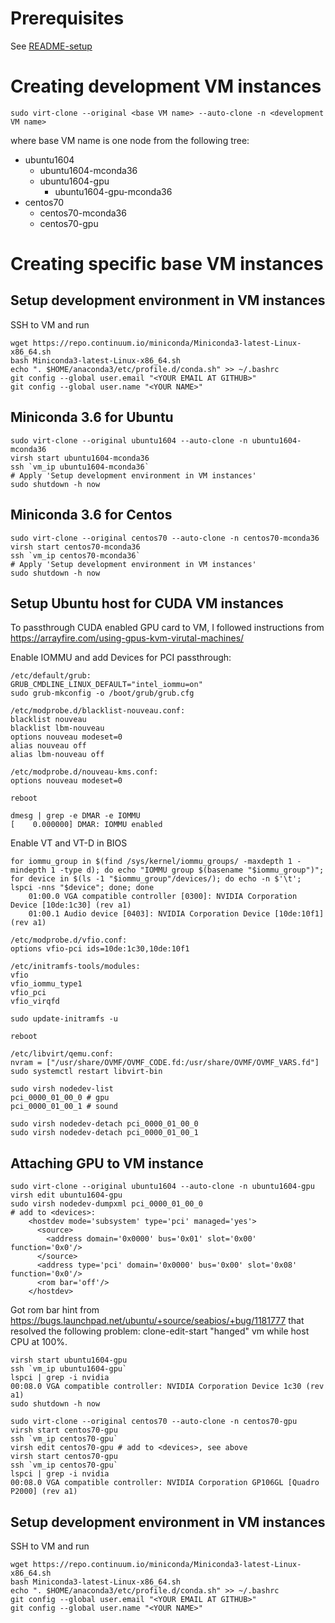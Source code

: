# Prerequisites

See [README-setup](README-setup.md)

# Creating development VM instances

```
sudo virt-clone --original <base VM name> --auto-clone -n <development VM name>
```

where base VM name is one node from the following tree:

* ubuntu1604
  * ubuntu1604-mconda36
  * ubuntu1604-gpu
    * ubuntu1604-gpu-mconda36
* centos70
  * centos70-mconda36
  * centos70-gpu
  
# Creating specific base VM instances

## Setup development environment in VM instances

SSH to VM and run
```
wget https://repo.continuum.io/miniconda/Miniconda3-latest-Linux-x86_64.sh
bash Miniconda3-latest-Linux-x86_64.sh
echo ". $HOME/anaconda3/etc/profile.d/conda.sh" >> ~/.bashrc
git config --global user.email "<YOUR EMAIL AT GITHUB>"
git config --global user.name "<YOUR NAME>"
```

## Miniconda 3.6 for Ubuntu

```
sudo virt-clone --original ubuntu1604 --auto-clone -n ubuntu1604-mconda36
virsh start ubuntu1604-mconda36
ssh `vm_ip ubuntu1604-mconda36`
# Apply 'Setup development environment in VM instances'
sudo shutdown -h now
```

## Miniconda 3.6 for Centos

```
sudo virt-clone --original centos70 --auto-clone -n centos70-mconda36
virsh start centos70-mconda36
ssh `vm_ip centos70-mconda36`
# Apply 'Setup development environment in VM instances'
sudo shutdown -h now
```

## Setup Ubuntu host for CUDA VM instances

To passthrough CUDA enabled GPU card to VM, I followed instructions from
https://arrayfire.com/using-gpus-kvm-virutal-machines/

Enable IOMMU and add Devices for PCI passthrough:
```
/etc/default/grub:
GRUB_CMDLINE_LINUX_DEFAULT="intel_iommu=on"
sudo grub-mkconfig -o /boot/grub/grub.cfg

/etc/modprobe.d/blacklist-nouveau.conf:
blacklist nouveau
blacklist lbm-nouveau
options nouveau modeset=0
alias nouveau off
alias lbm-nouveau off

/etc/modprobe.d/nouveau-kms.conf:
options nouveau modeset=0

reboot

dmesg | grep -e DMAR -e IOMMU
[    0.000000] DMAR: IOMMU enabled
```

Enable VT and VT-D in BIOS

```
for iommu_group in $(find /sys/kernel/iommu_groups/ -maxdepth 1 -mindepth 1 -type d); do echo "IOMMU group $(basename "$iommu_group")"; for device in $(ls -1 "$iommu_group"/devices/); do echo -n $'\t'; lspci -nns "$device"; done; done
	01:00.0 VGA compatible controller [0300]: NVIDIA Corporation Device [10de:1c30] (rev a1)
	01:00.1 Audio device [0403]: NVIDIA Corporation Device [10de:10f1] (rev a1)

/etc/modprobe.d/vfio.conf:
options vfio-pci ids=10de:1c30,10de:10f1

/etc/initramfs-tools/modules:
vfio
vfio_iommu_type1
vfio_pci
vfio_virqfd

sudo update-initramfs -u

reboot

/etc/libvirt/qemu.conf:
nvram = ["/usr/share/OVMF/OVMF_CODE.fd:/usr/share/OVMF/OVMF_VARS.fd"]
sudo systemctl restart libvirt-bin

sudo virsh nodedev-list
pci_0000_01_00_0 # gpu
pci_0000_01_00_1 # sound

sudo virsh nodedev-detach pci_0000_01_00_0
sudo virsh nodedev-detach pci_0000_01_00_1
```

## Attaching GPU to VM instance

```
sudo virt-clone --original ubuntu1604 --auto-clone -n ubuntu1604-gpu
virsh edit ubuntu1604-gpu
sudo virsh nodedev-dumpxml pci_0000_01_00_0
# add to <devices>:
    <hostdev mode='subsystem' type='pci' managed='yes'>
      <source>
        <address domain='0x0000' bus='0x01' slot='0x00' function='0x0'/>
      </source>
      <address type='pci' domain='0x0000' bus='0x00' slot='0x08' function='0x0'/>
      <rom bar='off'/>
    </hostdev>
```

Got rom bar hint from https://bugs.launchpad.net/ubuntu/+source/seabios/+bug/1181777
that resolved the following problem: clone-edit-start "hanged" vm while host CPU at 100%.

```
virsh start ubuntu1604-gpu
ssh `vm_ip ubuntu1604-gpu`
lspci | grep -i nvidia
00:08.0 VGA compatible controller: NVIDIA Corporation Device 1c30 (rev a1)
sudo shutdown -h now

sudo virt-clone --original centos70 --auto-clone -n centos70-gpu
virsh start centos70-gpu
ssh `vm_ip centos70-gpu`
virsh edit centos70-gpu # add to <devices>, see above
virsh start centos70-gpu
ssh `vm_ip centos70-gpu`
lspci | grep -i nvidia
00:08.0 VGA compatible controller: NVIDIA Corporation GP106GL [Quadro P2000] (rev a1)
```

## Setup development environment in VM instances

SSH to VM and run

```
wget https://repo.continuum.io/miniconda/Miniconda3-latest-Linux-x86_64.sh
bash Miniconda3-latest-Linux-x86_64.sh
echo ". $HOME/anaconda3/etc/profile.d/conda.sh" >> ~/.bashrc
git config --global user.email "<YOUR EMAIL AT GITHUB>"
git config --global user.name "<YOUR NAME>"
```
